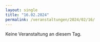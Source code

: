 ```yaml
---
layout: single
title: "16.02.2024"
permalink: /veranstaltungen/2024/02/16/
---
```


Keine Veranstaltung an diesem Tag.
